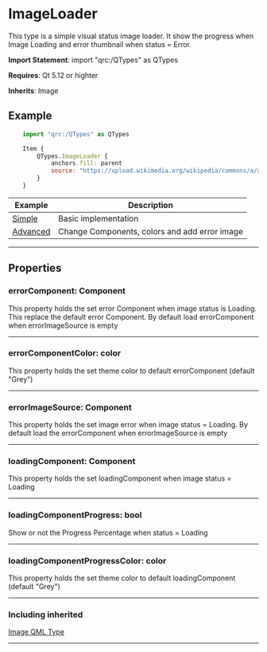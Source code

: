 # ImageLoader

This type is a simple visual status image loader.
It show the progress when Image Loading and error thumbnail when status = Error.


**Import Statement**: import "qrc:/QTypes" as QTypes

**Requires**: Qt 5.12 or highter

**Inherits**: Image


## Example

```js
    import "qrc:/QTypes" as QTypes

    Item {
        QTypes.ImageLoader {
            anchors.fill: parent
            source: "https://upload.wikimedia.org/wikipedia/commons/a/a0/%27Greeley_Panorama%27_from_Opportunity%27s_Fifth_Martian_Winter%2C_PIA15689.jpg"
        }
    }
```

| Example   | Description |
| ------ | ------ |
| [Simple](https://github.com/RicGuerra/QTypes/tree/master/Examples/ImageLoader/Simple.qml)           | Basic implementation
| [Advanced](https://github.com/RicGuerra/QTypes/tree/master/Examples/ImageLoader/Advanced.qml)       | Change Components, colors and add error image


----

## Properties

### errorComponent: Component

This property holds the set error Component when image status is Loading.
This replace the default error Component.
By default load errorComponent when errorImageSource is empty

----

### errorComponentColor: color

This property holds the set theme color to default errorComponent (default "Grey")

----

### errorImageSource: Component

This property holds the set image error when image status = Loading.
By default load the errorComponent when errorImageSource is empty

---

### loadingComponent: Component

This property holds the set loadingComponent when image status = Loading

----

### loadingComponentProgress: bool

Show or not the Progress Percentage when status = Loading

----

### loadingComponentProgressColor: color

This property holds the set theme color to default loadingComponent (default "Grey")

----

### Including inherited
 [Image QML Type](https://doc.qt.io/qt-5/qml-qtquick-image.html)

----
